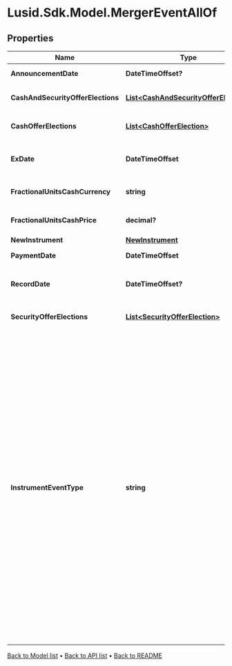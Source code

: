 # Lusid.Sdk.Model.MergerEventAllOf

## Properties

Name | Type | Description | Notes
------------ | ------------- | ------------- | -------------
**AnnouncementDate** | **DateTimeOffset?** | The date the merger is announced. | [optional] 
**CashAndSecurityOfferElections** | [**List&lt;CashAndSecurityOfferElection&gt;**](CashAndSecurityOfferElection.md) | List of possible CashAndSecurityOfferElections for this merger event | [optional] 
**CashOfferElections** | [**List&lt;CashOfferElection&gt;**](CashOfferElection.md) | List of possible CashOfferElections for this merger event | [optional] 
**ExDate** | **DateTimeOffset** | The first date on which the holder of record of the original shares has entitled ownership of the new shares. | 
**FractionalUnitsCashCurrency** | **string** | Optional. Used in calculating cash-in-lieu of fractional shares. | [optional] 
**FractionalUnitsCashPrice** | **decimal?** | Optional. Used in calculating cash-in-lieu of fractional shares. | [optional] 
**NewInstrument** | [**NewInstrument**](NewInstrument.md) |  | 
**PaymentDate** | **DateTimeOffset** | Date on which the merger takes place. | 
**RecordDate** | **DateTimeOffset?** | Optional. Date you have to be the holder of record of the original shares in order to receive the new shares. | [optional] 
**SecurityOfferElections** | [**List&lt;SecurityOfferElection&gt;**](SecurityOfferElection.md) | List of possible SecurityOfferElections for this merger event | [optional] 
**InstrumentEventType** | **string** | The Type of Event. The available values are: TransitionEvent, InformationalEvent, OpenEvent, CloseEvent, StockSplitEvent, BondDefaultEvent, CashDividendEvent, AmortisationEvent, CashFlowEvent, ExerciseEvent, ResetEvent, TriggerEvent, RawVendorEvent, InformationalErrorEvent, BondCouponEvent, DividendReinvestmentEvent, AccumulationEvent, BondPrincipalEvent, DividendOptionEvent, MaturityEvent, FxForwardSettlementEvent, ExpiryEvent, ScripDividendEvent, StockDividendEvent, ReverseStockSplitEvent, CapitalDistributionEvent, SpinOffEvent, MergerEvent, FutureExpiryEvent, SwapCashFlowEvent, SwapPrincipalEvent, CreditPremiumCashFlowEvent, CdsCreditEvent, CdxCreditEvent, MbsCouponEvent, MbsPrincipalEvent, BonusIssueEvent, MbsPrincipalWriteOffEvent, MbsInterestDeferralEvent | 

[Back to Model list](../README.md#documentation-for-models) &#8226; [Back to API list](../README.md#documentation-for-api-endpoints) &#8226; [Back to README](../README.md)

